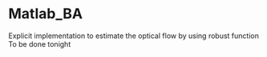 # Matlab_BA
Explicit implementation to estimate the optical flow by using robust function
To be done tonight

